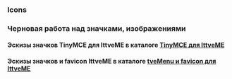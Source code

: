 ### Icons

### Черновая работа над значками, изображениями


#### Эскизы значков TinyMCE для IttveME в каталоге [TinyMCE для IttveME]()

#### Эскизы значков и favicon IttveME в каталоге [tveMenu и favicon для IttveME]()




